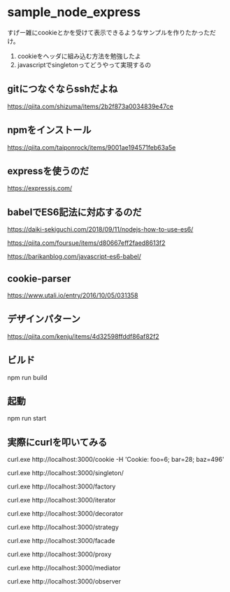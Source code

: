 # sample_node_express
すげー雑にcookieとかを受けて表示できるようなサンプルを作りたかっただけ。
1. cookieをヘッダに組み込む方法を勉強したよ
2. javascriptでsingletonってどうやって実現するの

## gitにつなぐならsshだよね
https://qiita.com/shizuma/items/2b2f873a0034839e47ce

## npmをインストール
https://qiita.com/taiponrock/items/9001ae194571feb63a5e

## expressを使うのだ
https://expressjs.com/

## babelでES6記法に対応するのだ
https://daiki-sekiguchi.com/2018/09/11/nodejs-how-to-use-es6/

https://qiita.com/foursue/items/d80667eff2faed8613f2

https://barikanblog.com/javascript-es6-babel/

## cookie-parser
https://www.utali.io/entry/2016/10/05/031358

## デザインパターン
https://qiita.com/kenju/items/4d32598ffddf86af82f2

## ビルド
npm run build

## 起動
npm run start

## 実際にcurlを叩いてみる
curl.exe http://localhost:3000/cookie -H 'Cookie: foo=6; bar=28; baz=496'

curl.exe http://localhost:3000/singleton/

curl.exe http://localhost:3000/factory

curl.exe http://localhost:3000/iterator

curl.exe http://localhost:3000/decorator

curl.exe http://localhost:3000/strategy

curl.exe http://localhost:3000/facade

curl.exe http://localhost:3000/proxy

curl.exe http://localhost:3000/mediator

curl.exe http://localhost:3000/observer
